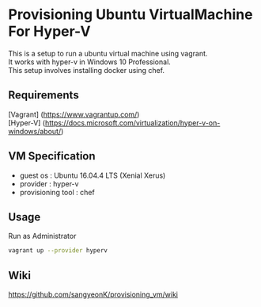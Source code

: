 # Provisioning Ubuntu VirtualMachine For Hyper-V
This is a setup to run a ubuntu virtual machine using vagrant.  
It works with hyper-v in Windows 10 Professional.  
This setup involves installing docker using chef.  

## Requirements
[Vagrant] (https://www.vagrantup.com/)  
[Hyper-V] (https://docs.microsoft.com/virtualization/hyper-v-on-windows/about/)

## VM Specification
* guest os : Ubuntu 16.04.4 LTS (Xenial Xerus)
* provider : hyper-v
* provisioning tool : chef

## Usage
Run as Administrator
```bash
vagrant up --provider hyperv
```

## Wiki
https://github.com/sangyeonK/provisioning_vm/wiki
